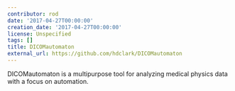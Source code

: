 ```yaml
---
contributor: rod
date: '2017-04-27T00:00:00'
creation_date: '2017-04-27T00:00:00'
license: Unspecified
tags: []
title: DICOMautomaton
external_url: https://github.com/hdclark/DICOMautomaton
---
```


DICOMautomaton is a multipurpose tool for analyzing medical physics data with a focus on automation.

